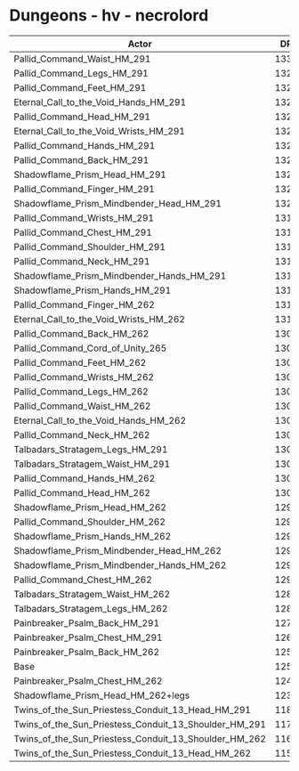 # Dungeons - hv - necrolord
| Actor | DPS | Increase |
|---|:---:|:---:|
|Pallid_Command_Waist_HM_291|13300|6.34%|
|Pallid_Command_Legs_HM_291|13298|6.32%|
|Pallid_Command_Feet_HM_291|13296|6.31%|
|Eternal_Call_to_the_Void_Hands_HM_291|13261|6.03%|
|Pallid_Command_Head_HM_291|13255|5.98%|
|Eternal_Call_to_the_Void_Wrists_HM_291|13247|5.92%|
|Pallid_Command_Hands_HM_291|13233|5.80%|
|Pallid_Command_Back_HM_291|13232|5.80%|
|Shadowflame_Prism_Head_HM_291|13231|5.79%|
|Pallid_Command_Finger_HM_291|13225|5.74%|
|Shadowflame_Prism_Mindbender_Head_HM_291|13223|5.72%|
|Pallid_Command_Wrists_HM_291|13196|5.51%|
|Pallid_Command_Chest_HM_291|13192|5.48%|
|Pallid_Command_Shoulder_HM_291|13187|5.44%|
|Pallid_Command_Neck_HM_291|13166|5.27%|
|Shadowflame_Prism_Mindbender_Hands_HM_291|13165|5.26%|
|Shadowflame_Prism_Hands_HM_291|13159|5.21%|
|Pallid_Command_Finger_HM_262|13105|4.78%|
|Eternal_Call_to_the_Void_Wrists_HM_262|13100|4.74%|
|Pallid_Command_Back_HM_262|13091|4.67%|
|Pallid_Command_Cord_of_Unity_265|13091|4.67%|
|Pallid_Command_Feet_HM_262|13078|4.57%|
|Pallid_Command_Wrists_HM_262|13067|4.48%|
|Pallid_Command_Legs_HM_262|13065|4.46%|
|Pallid_Command_Waist_HM_262|13064|4.45%|
|Eternal_Call_to_the_Void_Hands_HM_262|13057|4.40%|
|Pallid_Command_Neck_HM_262|13048|4.33%|
|Talbadars_Stratagem_Legs_HM_291|13047|4.32%|
|Talbadars_Stratagem_Waist_HM_291|13047|4.32%|
|Pallid_Command_Hands_HM_262|13042|4.28%|
|Pallid_Command_Head_HM_262|13034|4.21%|
|Shadowflame_Prism_Head_HM_262|12997|3.92%|
|Pallid_Command_Shoulder_HM_262|12981|3.79%|
|Shadowflame_Prism_Hands_HM_262|12975|3.74%|
|Shadowflame_Prism_Mindbender_Head_HM_262|12968|3.69%|
|Shadowflame_Prism_Mindbender_Hands_HM_262|12959|3.61%|
|Pallid_Command_Chest_HM_262|12947|3.52%|
|Talbadars_Stratagem_Waist_HM_262|12835|2.62%|
|Talbadars_Stratagem_Legs_HM_262|12821|2.51%|
|Painbreaker_Psalm_Back_HM_291|12733|1.81%|
|Painbreaker_Psalm_Chest_HM_291|12692|1.48%|
|Painbreaker_Psalm_Back_HM_262|12577|0.56%|
|Base|12507|0.00%|
|Painbreaker_Psalm_Chest_HM_262|12451|-0.45%|
|Shadowflame_Prism_Head_HM_262+legs|12374|-1.06%|
|Twins_of_the_Sun_Priestess_Conduit_13_Head_HM_291|11807|-5.60%|
|Twins_of_the_Sun_Priestess_Conduit_13_Shoulder_HM_291|11766|-5.92%|
|Twins_of_the_Sun_Priestess_Conduit_13_Shoulder_HM_262|11604|-7.22%|
|Twins_of_the_Sun_Priestess_Conduit_13_Head_HM_262|11592|-7.32%|
